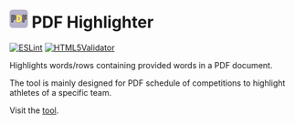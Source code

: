 # ![Logo](/src/icon/favicon-32x32.png) PDF Highlighter

[![ESLint](https://github.com/imolb/pdfhighlighter/actions/workflows/eslint.yml/badge.svg?branch=main)](https://github.com/imolb/pdfhighlighter/actions/workflows/eslint.yml)
[![HTML5Validator](https://github.com/imolb/pdfhighlighter/actions/workflows/html5validator.yml/badge.svg)](https://github.com/imolb/pdfhighlighter/actions/workflows/html5validator.yml)

Highlights words/rows containing provided words in a PDF document.



The tool is mainly designed for PDF schedule of competitions to highlight athletes of a specific team.

Visit the [tool](https://imolb.github.io/pdfhighlighter/).
